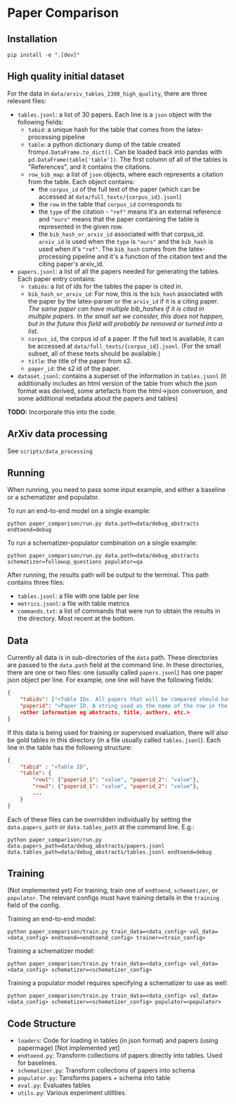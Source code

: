 # Paper Comparison

## Installation
```
pip install -e ".[dev]"
```

## High quality initial dataset

For the data in `data/arxiv_tables_2308_high_quality`, there are three relevant files:
- `tables.jsonl`: a list of 30 papers. Each line is a `json` object with the following fields:
    - `tabid`: a unique hash for the table that comes from the latex-processing pipeline
    - `table`: a python dictionary dump of the table created from`pd.DataFrame.to_dict()`. Can be loaded back into pandas with `pd.DataFrame(table['table'])`. The first column of all of the tables is "References", and it contains the citations.
    - `row_bib_map`: a list of `json` objects, where each represents a citation from the table. Each object contains:
        - the `corpus_id` of the full text of the paper (which can be accessed at `data/full_texts/{corpus_id}.jsonl`)
        - the `row` in the table that `corpus_id` corresponds to
        - the `type` of the citation - `"ref"` means it's an external reference and `"ours"` means that the paper containing the table is represented in the given row.
        - the `bib_hash_or_arxiv_id` associated with that corpus_id. `arxiv_id` is used when the `type` is `"ours"` and the `bib_hash` is used when it's `"ref"`. The `bib_hash` comes from the latex-processing pipeline and it's a function of the citation text and the citing paper's arxiv_id.
- `papers.jsonl`: a list of all the papers needed for generating the tables. Each paper entry contains:
    - `tabids`: a list of ids for the tables the paper is cited in.
    - `bib_hash_or_arxiv_id`: For now, this is the `bib_hash` associated with the paper by the latex-parser or the `arxiv_id` if it is a citing paper. *The same paper can have multiple bib_hashes if it is cited in multiple papers. In the small set we consider, this does not happen, but in the future this field will probably be removed or turned into a list.* 
    - `corpus_id`, the corpus id of a paper. If the full text is available, it can be accessed at `data/full_texts/{corpus_id}.jsonl`. (For the small subset, all of these texts should be available.)
    - `title`: the title of the paper from s2.
    - `paper_id`: the s2 id of the paper.
- `dataset.jsonl`: contains a superset of the information in `tables.jsonl` (it additionally includes an html version of the table from which the json format was derived, some artefacts from the html->json conversion, and some additional metadata about the papers and tables)

**TODO:** Incorporate this into the code.

## ArXiv data processing
See `scripts/data_processing`

## Running

When running, you need to pass some input example, and either a baseline or a schematizer and populator.

To run an end-to-end model on a single example:
```
python paper_comparison/run.py data.path=data/debug_abstracts endtoend=debug
```

To run a schematizer-populator combination on a single example:
```
python paper_comparison/run.py data.path=data/debug_abstracts schematizer=followup_questions populator=qa
```

After running, the results path will be output to the terminal. This path contains three files:
 - `tables.jsonl`: a file with one table per line
 - `metrics.jsonl`: a file with table metrics
 - `commands.txt`: a list of commands that were run to obtain the results in the directory. Most recent at the bottom.

## Data
Currently all data is in sub-directories of the `data` path. These directories are passed to the `data.path` field at the command line. In these directories, there are one or two files: one (usually called `papers.jsonl`) has one paper json object per line. For example, one line will have the following fields:
```json
{
    "tabids": ["<Table IDs. All papers that will be compared should have the same Table ID>. This is a list because papers can"],
    "paperid": "<Paper ID. A string used as the name of the row in the table. It's used to link tables to papers."
    <other information eg abstracts, title, authors, etc.>
}
```

If this data is being used for training or supervised evaluation, there will also be gold tables in this directory (in a file usually called `tables.jsonl`). Each line in the table has the following structure:
```json
{
    "tabid" : "<Table ID",
    "table": {
        "row1": {"paperid_1": "value", "paperid_2": "value"},
        "row2": {"paperid_1": "value", "paperid_2": "value"},
        ...
    }
}
```

Each of these files can be overridden individually by setting the `data.papers_path` or `data.tables_path` at the command line. E.g.:
```
python paper_comparison/run.py data.papers_path=data/debug_abstracts/papers.jsonl data.tables_path=data/debug_abstracts/tables.jsonl endtoend=debug
```

## Training
(Not implemented yet)
For training, train one of `endtoend`, `schematizer`, or `populator`. The relevant configs must have training details in the `training` field of the config.

Training an end-to-end model:
```
python paper_comparison/train.py train_data=<data_config> val_data=<data_config> endtoend=<endtoend_config> trainer=<train_config>
```

Training a schematizer model:
```
python paper_comparison/train.py train_data=<data_config> val_data=<data_config> schematizer=<schematizer_config>
```

Training a populator model requires specifying a schematizer to use as well:
```
python paper_comparison/train.py train_data=<data_config> val_data=<data_config> schematizer=<schematizer_config> populator=<populator>
```

## Code Structure
- `loaders`: Code for loading in tables (in json format) and papers (using papermage) [Not implemented yet]
- `endtoend.py`: Transform collections of papers directly into tables. Used for baselines.
- `schematizer.py`: Transform collections of papers into schema
- `populator.py`: Tansforms papers + schema into table
- `eval.py`: Evaluates tables
- `utils.py`: Various experiment utilities.

